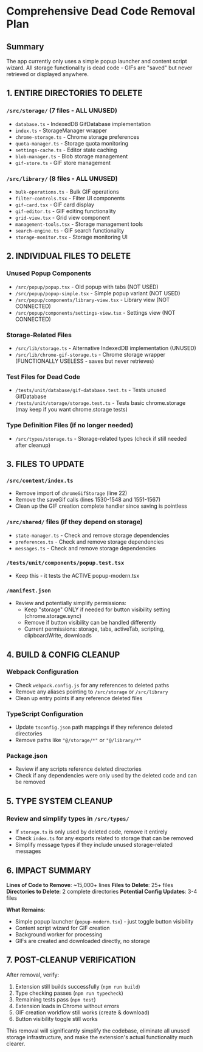 # Comprehensive Dead Code Removal Plan

## Summary
The app currently only uses a simple popup launcher and content script wizard. All storage functionality is dead code - GIFs are "saved" but never retrieved or displayed anywhere.

## 1. ENTIRE DIRECTORIES TO DELETE

### `/src/storage/` (7 files - ALL UNUSED)
- `database.ts` - IndexedDB GifDatabase implementation
- `index.ts` - StorageManager wrapper
- `chrome-storage.ts` - Chrome storage preferences
- `quota-manager.ts` - Storage quota monitoring
- `settings-cache.ts` - Editor state caching
- `blob-manager.ts` - Blob storage management
- `gif-store.ts` - GIF store management

### `/src/library/` (8 files - ALL UNUSED)
- `bulk-operations.ts` - Bulk GIF operations
- `filter-controls.tsx` - Filter UI components
- `gif-card.tsx` - GIF card display
- `gif-editor.ts` - GIF editing functionality
- `grid-view.tsx` - Grid view component
- `management-tools.tsx` - Storage management tools
- `search-engine.ts` - GIF search functionality
- `storage-monitor.tsx` - Storage monitoring UI

## 2. INDIVIDUAL FILES TO DELETE

### Unused Popup Components
- `/src/popup/popup.tsx` - Old popup with tabs (NOT USED)
- `/src/popup/popup-simple.tsx` - Simple popup variant (NOT USED)
- `/src/popup/components/library-view.tsx` - Library view (NOT CONNECTED)
- `/src/popup/components/settings-view.tsx` - Settings view (NOT CONNECTED)

### Storage-Related Files
- `/src/lib/storage.ts` - Alternative IndexedDB implementation (UNUSED)
- `/src/lib/chrome-gif-storage.ts` - Chrome storage wrapper (FUNCTIONALLY USELESS - saves but never retrieves)

### Test Files for Dead Code
- `/tests/unit/database/gif-database.test.ts` - Tests unused GifDatabase
- `/tests/unit/storage/storage.test.ts` - Tests basic chrome.storage (may keep if you want chrome.storage tests)

### Type Definition Files (if no longer needed)
- `/src/types/storage.ts` - Storage-related types (check if still needed after cleanup)

## 3. FILES TO UPDATE

### `/src/content/index.ts`
- Remove import of `chromeGifStorage` (line 22)
- Remove the saveGif calls (lines 1530-1548 and 1551-1567)
- Clean up the GIF creation complete handler since saving is pointless

### `/src/shared/` files (if they depend on storage)
- `state-manager.ts` - Check and remove storage dependencies
- `preferences.ts` - Check and remove storage dependencies
- `messages.ts` - Check and remove storage dependencies

### `/tests/unit/components/popup.test.tsx`
- Keep this - it tests the ACTIVE popup-modern.tsx

### `/manifest.json`
- Review and potentially simplify permissions:
  - Keep "storage" ONLY if needed for button visibility setting (chrome.storage.sync)
  - Remove if button visibility can be handled differently
  - Current permissions: storage, tabs, activeTab, scripting, clipboardWrite, downloads

## 4. BUILD & CONFIG CLEANUP

### Webpack Configuration
- Check `webpack.config.js` for any references to deleted paths
- Remove any aliases pointing to `/src/storage` or `/src/library`
- Clean up entry points if any reference deleted files

### TypeScript Configuration
- Update `tsconfig.json` path mappings if they reference deleted directories
- Remove paths like `"@/storage/*"` or `"@/library/*"`

### Package.json
- Review if any scripts reference deleted directories
- Check if any dependencies were only used by the deleted code and can be removed

## 5. TYPE SYSTEM CLEANUP

### Review and simplify types in `/src/types/`
- If `storage.ts` is only used by deleted code, remove it entirely
- Check `index.ts` for any exports related to storage that can be removed
- Simplify message types if they include unused storage-related messages

## 6. IMPACT SUMMARY

**Lines of Code to Remove**: ~15,000+ lines
**Files to Delete**: 25+ files
**Directories to Delete**: 2 complete directories
**Potential Config Updates**: 3-4 files

**What Remains**:
- Simple popup launcher (`popup-modern.tsx`) - just toggle button visibility
- Content script wizard for GIF creation
- Background worker for processing
- GIFs are created and downloaded directly, no storage

## 7. POST-CLEANUP VERIFICATION

After removal, verify:
1. Extension still builds successfully (`npm run build`)
2. Type checking passes (`npm run typecheck`)
3. Remaining tests pass (`npm test`)
4. Extension loads in Chrome without errors
5. GIF creation workflow still works (create & download)
6. Button visibility toggle still works

This removal will significantly simplify the codebase, eliminate all unused storage infrastructure, and make the extension's actual functionality much clearer.